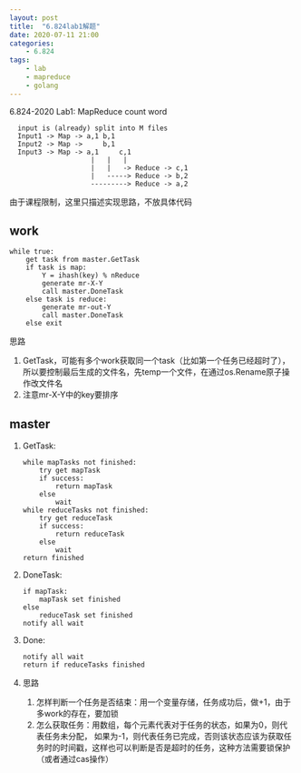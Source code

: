 ```yaml
---
layout: post
title:  "6.824lab1解题"
date: 2020-07-11 21:00
categories:
    - 6.824
tags:
    - lab
    - mapreduce
    - golang
---
```


6.824-2020 Lab1: MapReduce count word

```text
  input is (already) split into M files
  Input1 -> Map -> a,1 b,1
  Input2 -> Map ->     b,1
  Input3 -> Map -> a,1     c,1
                    |   |   |
                    |   |   -> Reduce -> c,1
                    |   -----> Reduce -> b,2
                    ---------> Reduce -> a,2
```

由于课程限制，这里只描述实现思路，不放具体代码

## work
```text
while true:
    get task from master.GetTask
    if task is map:
        Y = ihash(key) % nReduce
        generate mr-X-Y
        call master.DoneTask
    else task is reduce:
        generate mr-out-Y
        call master.DoneTask
    else exit
```
思路
1. GetTask，可能有多个work获取同一个task（比如第一个任务已经超时了），
所以要控制最后生成的文件名，先temp一个文件，在通过os.Rename原子操作改文件名
2. 注意mr-X-Y中的key要排序

## master

1. GetTask:
    ```text
    while mapTasks not finished:
        try get mapTask
        if success:
            return mapTask
        else
            wait
    while reduceTasks not finished:
        try get reduceTask
        if success:
            return reduceTask
        else
            wait
    return finished
    ```

2. DoneTask:
    ```text
    if mapTask:
        mapTask set finished
    else
        reduceTask set finished
    notify all wait
    ```

3. Done:
    ```text
    notify all wait
    return if reduceTasks finished
    ```
4. 思路
    1. 怎样判断一个任务是否结束：用一个变量存储，任务成功后，做+1，由于多work的存在，要加锁
    2. 怎么获取任务：用数组，每个元素代表对于任务的状态，如果为0，则代表任务未分配，
    如果为-1，则代表任务已完成，否则该状态应该为获取任务时的时间戳，这样也可以判断是否是超时的任务，这种方法需要锁保护（或者通过cas操作）
    
    